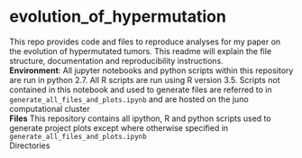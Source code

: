 # evolution_of_hypermutation
This repo provides code and files to reproduce analyses for my paper on the evolution of hypermutated tumors.  This readme will explain the file structure, documentation and reproducibility instructions.  <br>
**Environment**: All jupyter notebooks and python scripts within this repository are run in python 2.7.  All R scripts are run using R version 3.5. Scripts not contained in this notebook and used to generate files are referred to in <code>generate_all_files_and_plots.ipynb</code> and are hosted on the juno computational cluster<br>
**Files** This repository contains all ipython, R and python scripts used to generate project plots except where otherwise specified in <code>generate_all_files_and_plots.ipynb</code> <br>
Directories
